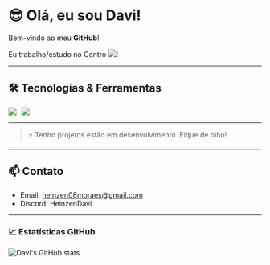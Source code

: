 # 😎 Olá, eu sou Davi!  

Bem-vindo ao meu **GitHub**!

Eu trabalho/estudo no Centro <img src="weg.png" />!

---

## 🛠 Tecnologias & Ferramentas
<div style="display: flex; gap: 10px; flex-wrap: wrap;">
  <img src="https://img.shields.io/badge/Java-ED8B00?style=for-the-badge&logo=java&logoColor=white" />
  <img src="https://img.shields.io/badge/GitHub-181717?style=for-the-badge&logo=github&logoColor=white" />
</div>

---

> ⚡ Tenho projetos estão em desenvolvimento. Fique de olho!

---

## 📫 Contato
- Email: heinzen08moraes@gmail.com 
- Discord: HeinzenDavi  

---

### 📈 Estatísticas GitHub
![Davi's GitHub stats](https://github-readme-stats.vercel.app/api?username=daviHmoraes&show_icons=true&theme=radical)
